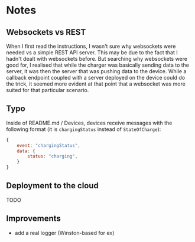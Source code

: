 # Notes

## Websockets vs REST

When I first read the instructions, I wasn't sure why websockets were needed vs a simple REST API server. This may be due to the fact that I hadn't dealt with websockets before. But searching why websockets were good for, I realised that while the charger was basically sending data to the server, it was then the server that was pushing data to the device. While a callback endpoint coupled with a server deployed on the device could do the trick, it seemed more evident at that point that a websocket was more suited for that particular scenario.

## Typo

Inside of README.md / Devices, devices receive messages with the following format (it is `chargingStatus` instead of `StateOfCharge`):

```javascript
{
    event: "chargingStatus",
    data: {
        status: "charging",
    }
}
```

## Deployment to the cloud

TODO

## Improvements

- add a real logger (Winston-based for ex)
